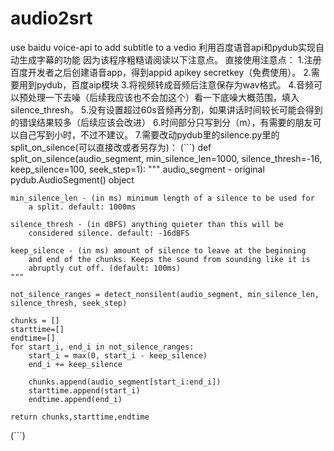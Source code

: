 # audio2srt
use baidu voice-api to add subtitle to a vedio
利用百度语音api和pydub实现自动生成字幕的功能
因为该程序粗糙请阅读以下注意点。
直接使用注意点：
1.注册百度开发者之后创建语音app，得到appid apikey secretkey（免费使用）。
2.需要用到pydub，百度aip模块
3.将视频转成音频后注意保存为wav格式。
4.音频可以预处理一下去噪（后续我应该也不会加这个）看一下底噪大概范围，填入silence_thresh。
5.没有设置超过60s音频再分割，如果讲话时间较长可能会得到的错误结果较多（后续应该会改进）
6.时间部分只写到分（m），有需要的朋友可以自己写到小时，不过不建议。
7.需要改动pydub里的silence.py里的split_on_silence(可以直接改或者另存为)：
(```)
def split_on_silence(audio_segment, min_silence_len=1000, silence_thresh=-16, keep_silence=100,
                     seek_step=1):
    """
    audio_segment - original pydub.AudioSegment() object

    min_silence_len - (in ms) minimum length of a silence to be used for
        a split. default: 1000ms

    silence_thresh - (in dBFS) anything quieter than this will be
        considered silence. default: -16dBFS

    keep_silence - (in ms) amount of silence to leave at the beginning
        and end of the chunks. Keeps the sound from sounding like it is
        abruptly cut off. (default: 100ms)
    """

    not_silence_ranges = detect_nonsilent(audio_segment, min_silence_len, silence_thresh, seek_step)

    chunks = []
    starttime=[]
    endtime=[]
    for start_i, end_i in not_silence_ranges:
        start_i = max(0, start_i - keep_silence)
        end_i += keep_silence

        chunks.append(audio_segment[start_i:end_i])
        starttime.append(start_i)
        endtime.append(end_i)

    return chunks,starttime,endtime
(```)
